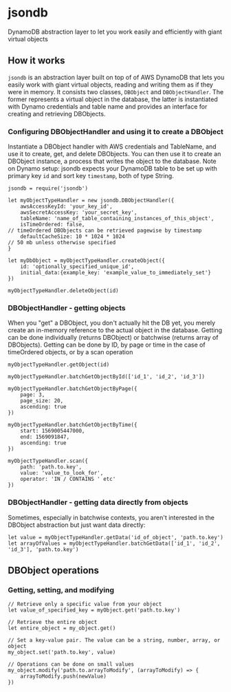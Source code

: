 # jsondb
DynamoDB abstraction layer to let you work easily and efficiently with giant virtual objects

## How it works

`jsondb` is an abstraction layer built on top of of AWS DynamoDB that lets you easily work with giant virtual objects, reading and writing them as if they were in memory. It consists two classes, `DBObject` and `DBObjectHandler`. The former represents a virtual object in the database, the latter is instantiated with Dynamo credentials and table name and provides an interface for creating and retrieving DBObjects.

### Configuring DBObjectHandler and using it to create a DBObject
Instantiate a DBObject handler with AWS credentials and TableName, and use it to create, get, and delete DBObjects. You can then use it to create an DBObject instance, a process that writes the object to the database. Note on Dynamo setup: jsondb expects your DynamoDB table to be set up with primary key `id` and sort key `timestamp`, both of type String.

    jsondb = require('jsondb')
    
    let myObjectTypeHandler = new jsondb.DBObjectHandler({
        awsAccessKeyId: 'your_key_id',
        awsSecretAccessKey: 'your_secret_key',
        tableName: 'name_of_table_containing_instances_of_this_object',
        isTimeOrdered: false,                                               // timeOrdered DBObjects can be retrieved pagewise by timestamp
        defaultCacheSize: 10 * 1024 * 1024                                  // 50 mb unless otherwise specified
    }
    
    let myDbObject = myObjectTypeHandler.createObject({
        id: 'optionally_specified_unique_id',
        initial_data:{example_key: 'example_value_to_immediately_set'}
    })

    myObjectTypeHandler.deleteObject(id)

### DBObjectHandler - getting objects
When you "get" a DBObject, you don't actually hit the DB yet, you merely create an in-memory reference to the actual object in the database. Getting can be done individually (returns DBObject) or batchwise (returns array of DBObjects).
Getting can be done by ID, by page or time in the case of timeOrdered objects, or by a scan operation

    myObjectTypeHandler.getObject(id)
    
    myObjectTypeHandler.batchGetObjectById(['id_1', 'id_2', 'id_3'])
    
    myObjectTypeHandler.batchGetObjectByPage({
        page: 3, 
        page_size: 20, 
        ascending: true
    })

    myObjectTypeHandler.batchGetObjectByTime({
        start: 1569005447000, 
        end: 1569091847, 
        ascending: true
    })
    
    myObjectTypeHandler.scan({
        path: 'path.to.key', 
        value: 'value_to_look_for', 
        operator: 'IN / CONTAINS ' etc'
    })
    
### DBObjectHandler - getting data directly from objects
Sometimes, especially in batchwise contexts, you aren't interested in the DBObject abstraction but just want data directly:

    let value = myObjectTypeHandler.getData('id_of_object', 'path.to.key')
    let arrayOfValues = myObjectTypeHandler.batchGetData(['id_1', 'id_2', 'id_3'], 'path.to.key')

## DBObject operations


### Getting, setting, and modifying

    // Retrieve only a specific value from your object
    let value_of_specified_key = myObject.get('path.to.key')
    
    // Retrieve the entire object
    let entire_object = my_object.get()
    
    // Set a key-value pair. The value can be a string, number, array, or object
    my_object.set('path.to.key', value)
    
    // Operations can be done on small values
    my_object.modify('path.to.arrayToModify', (arrayToModify) => {
        arrayToModify.push(newValue)
    })